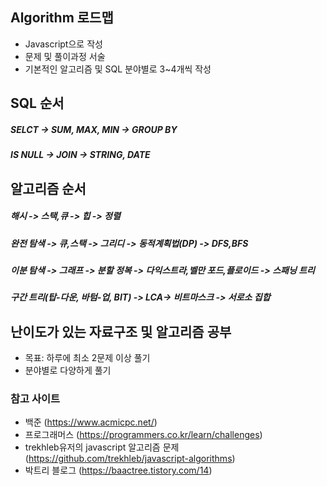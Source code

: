 ## Algorithm 로드맵
+ Javascript으로 작성 
+ 문제 및 풀이과정 서술
+ 기본적인 알고리즘 및 SQL 분야별로 3~4개씩 작성

## SQL 순서
##### SELCT -> SUM, MAX, MIN -> GROUP BY 
##### IS NULL -> JOIN -> STRING, DATE

## 알고리즘 순서
#####   해시 -> 스택,큐 -> 힙 -> 정렬
#####   완전 탐색 -> 큐,스택 -> 그리디 -> 동적계획법(DP) -> DFS,BFS 
#####   이분 탐색 -> 그래프 -> 분할 정복 -> 다익스트라,벨만 포드,플로이드 -> 스패닝 트리
#####   구간 트리(탑-다운, 바텀-업, BIT) -> LCA-> 비트마스크 -> 서로소 집합

## 난이도가 있는 자료구조 및 알고리즘 공부
+ 목표: 하루에 최소 2문제 이상 풀기
+ 분야별로 다양하게 풀기

### 참고 사이트
+ 백준 (https://www.acmicpc.net/)
+ 프로그래머스 (https://programmers.co.kr/learn/challenges)
+ trekhleb유저의 javascript 알고리즘 문제 (https://github.com/trekhleb/javascript-algorithms)
+ 박트리 블로그 (https://baactree.tistory.com/14)

